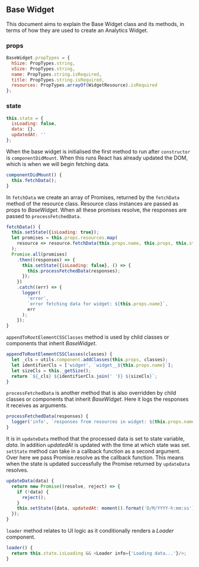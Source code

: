 ## Base Widget

This document aims to explain the Base Widget class and its methods, in terms of how they are used to create an Analytics Widget.

### props
```js
BaseWidget.propTypes = {
  hSize: PropTypes.string,
  vSize: PropTypes.string,
  name: PropTypes.string.isRequired,
  title: PropTypes.string.isRequired,
  resources: PropTypes.arrayOf(WidgetResource).isRequired
};
```
### state

```js
this.state = {
  isLoading: false,
  data: {},
  updatedAt: ''
};
```

When the base widget is initialised the first method to run after ```constructor``` is ```componentDidMount```. When this runs React has already updated the DOM, which is when we will begin fetching data.

```js
componentDidMount() {
  this.fetchData();
}
```

In ```fetchData``` we create an array of Promises, returned by the ```fetchData``` method of the resource class. Resource class instances are passed as props to _BaseWidget_. When all these promises resolve, the responses are passed to ```processFetchedData```.

```js
fetchData() {
  this.setState({isLoading: true});
  let promises = this.props.resources.map(
    resource => resource.fetchData(this.props.name, this.props, this.state)
  );
  Promise.all(promises)
    .then((responses) => {
      this.setState({isLoading: false}, () => {
        this.processFetchedData(responses);
      });
    })
    .catch((err) => {
      logger(
        'error',
        `error fetching data for widget: ${this.props.name}`,
        err
      );
    });
}
```

```appendToRootElementCSSClasses``` method is used by child classes or components that inherit _BaseWidget_.


```js
appendToRootElementCSSClasses(classes) {
  let _cls = utils.component.addClasses(this.props, classes);
  let identifierCls = ['widget', `widget__${this.props.name}`];
  let sizeCls = this._getSize();
  return `${_cls} ${identifierCls.join(' ')} ${sizeCls}`;
}
```

```processFetchedData``` is another method that is also overridden by child classes or components that inherit _BaseWidget_. Here it logs the responses it receives as arguments.

```js
processFetchedData(responses) {
  logger('info', `responses from resources in widget: ${this.props.name}`, responses);
}
```
It is in ```updateData``` method that the processed data is set to state variable, _data_. In addition _updatedAt_ is updated with the time at which state was set. ```setState``` method can take in a callback function as a second argument. Over here we pass Promise.resolve as the callback function. This means when the state is updated successfully the Promise returned by ```updateData``` resolves.

```js
updateData(data) {
  return new Promise((resolve, reject) => {
    if (!data) {
      reject();
    }
    this.setState({data, updatedAt: moment().format('D/M/YYYY-h:mm:ss')}, resolve);
  });
}
```

```loader``` method relates to UI logic as it conditionally renders a _Loader_ component.

```js
loader() {
  return this.state.isLoading && <Loader info={'Loading data...'}/>;
}
```
